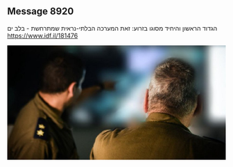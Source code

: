 ## Message 8920

הגדוד הראשון והיחיד מסוגו בזרוע:
זאת המערכה הבלתי-נראית שמתרחשת - בלב ים
https://www.idf.il/181476

![Photo](./8920/8920_photo.jpg)
